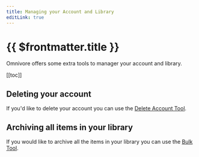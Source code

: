 ```yaml
---
title: Managing your Account and Library
editLink: true
---
```


# {{ $frontmatter.title }}

Omnivore offers some extra tools to manager your account and library.

[[toc]]

## Deleting your account

If you'd like to delete your account you can use the [Delete Account Tool](https://omnivore.app/settings/delete-my-account).

## Archiving all items in your library

If you would like to archive all the items in your library you can use the [Bulk Tool](https://omnivore.app/tools/bulk).
